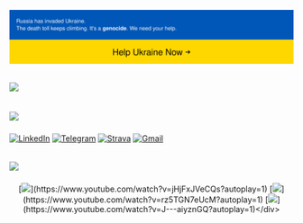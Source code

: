 [![Stand With Ukraine](https://raw.githubusercontent.com/vshymanskyy/StandWithUkraine/main/banner2-direct.svg)](https://stand-with-ukraine.pp.ua)
##
[![](https://readme-typing-svg.herokuapp.com/?font=Press+Start+2P&size=20&duration=1000&color=50fa7b&vCenter=true&multiline=true&width=406&height=60&lines=%24+whoami;developer+and+runner;\\)](https://www.youtube.com/watch?v=dQw4w9WgXcQ?autoplay=1)

## [![](https://readme-typing-svg.herokuapp.com/?font=Press+Start+2P&size=20&duration=1&pause=600000&color=ff79c6&vCenter=true&multiline=true&width=180&height=30&lines=Connect)](https://www.youtube.com/watch?v=dQw4w9WgXcQ?autoplay=1)
[![LinkedIn](https://img.shields.io/badge/linkedin-%230077B5.svg?style=for-the-badge&logo=linkedin&logoColor=white)](https://www.linkedin.com/in/itkivoshei)
[![Telegram](https://img.shields.io/badge/Telegram-2CA5E0?style=for-the-badge&logo=telegram&logoColor=white)](https://t.me/itkrivoshei)
[![Strava](https://img.shields.io/badge/Strava-fc4c02?style=for-the-badge&logo=strava&logoColor=white)](https://www.strava.com/athletes/itkrivoshei)
[![Gmail](https://img.shields.io/badge/Gmail-D14836?style=for-the-badge&logo=gmail&logoColor=white)](mailto:nikitakrivoshei@gmail.com)
## [![](https://readme-typing-svg.herokuapp.com/?font=Press+Start+2P&size=20&duration=1&pause=600000&color=ff79c6&vCenter=true&multiline=true&width=140&height=30&lines=Stats)](https://www.youtube.com/watch?v=dQw4w9WgXcQ?autoplay=1)
 <!----><div align="center">
  [![](https://github-readme-stats.vercel.app/api/top-langs/?username=itkrivoshei&layout=compact&&theme=dracula&hide=C&&hide_border=true")](https://www.youtube.com/watch?v=jHjFxJVeCQs?autoplay=1)
  [![](https://github-readme-stats.vercel.app/api?username=itkrivoshei&show_icons=true&theme=dracula&include_all_commits=true&line_height=24&&hide=issues&hide_border=true")](https://www.youtube.com/watch?v=rz5TGN7eUcM?autoplay=1)
  [![](https://github-readme-streak-stats.herokuapp.com?user=itkrivoshei&theme=dracula&hide_border=true")](https://www.youtube.com/watch?v=J---aiyznGQ?autoplay=1)</div>

<!--
https://www.youtube.com/watch?v=dQw4w9WgXcQ
https://www.youtube.com/watch?v=QH2-TGUlwu4
https://www.youtube.com/watch?v=jHjFxJVeCQs
https://www.youtube.com/watch?v=J---aiyznGQ
https://www.youtube.com/watch?v=OQSNhk5ICTI
https://www.youtube.com/watch?v=HPPj6viIBmU
https://www.youtube.com/watch?v=rz5TGN7eUcM
-->
